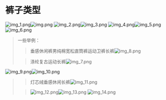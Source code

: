 # 裤子类型
![img_1.png](裤子图片/img_1.png)![img.png](裤子图片/img.png)
![img_2.png](裤子图片/img_2.png)![img_3.png](裤子图片/img_3.png)
![img_4.png](裤子图片/img_4.png)![img_5.png](裤子图片/img_5.png)
![img_6.png](裤子图片/img_6.png)
>一些举例：
> >垂感休闲裤男纯棉宽松直筒裤运动卫裤长裤![img_8.png](裤子图片/img_8.png)
>
> >涤纶复古运动长裤![img_7.png](裤子图片/img_7.png)

![img_9.png](裤子图片/img_9.png)![img_10.png](裤子图片/img_10.png)
>
> >灯芯绒垂感休闲长裤![img_11.png](裤子图片/img_11.png)
> 
> >![img_12.png](裤子图片/img_12.png)![img_13.png](裤子图片/img_13.png)
> ![img_14.png](裤子图片/img_14.png)